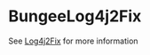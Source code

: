 # BungeeLog4j2Fix

See [Log4j2Fix](https://github.com/AzisabaNetwork/Log4j2Fix) for more information
